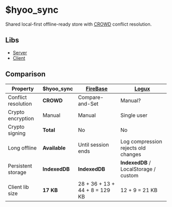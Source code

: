 # $hyoo_sync

Shared local-first offline-ready store with [CROWD](https://github.com/hyoo-ru/crowd.hyoo.ru) conflict resolution.

## Libs

- [Server](https://github.com/hyoo-ru/sync.hyoo.ru/tree/master/server)
- [Client](https://github.com/hyoo-ru/sync.hyoo.ru/tree/master/client)

## Comparison

| Property            | **$hyoo_sync** | [FireBase](https://firebase.google.com/) | [Logux](https://logux.io/)
|---------------------|----------------|--------------------|---------------------------
| Conflict resolution | **CROWD**      | Compare-and-Set    | Manual?
| Crypto encryption   | Manual         | Manual             | Single user
| Crypto signing      | **Total**      | No                 | No
| Long offline        | **Available**  | Until session ends | Log compression rejects old changes
| Persistent storage  | **IndexedDB**  | **IndexedDB**      | **IndexedDB** / LocalStorage / custom
| Client lib size     | **17 KB**      | 28 + 36 + 13 + 44 + 8 = 129 KB | 12 + 9 = 21 KB

